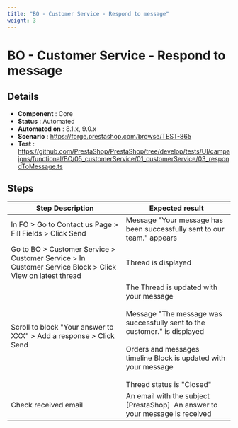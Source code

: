 ```yaml
---
title: "BO - Customer Service - Respond to message"
weight: 3
---
```


# BO - Customer Service - Respond to message
## Details
* **Component** : Core
* **Status** : Automated
* **Automated on** : 8.1.x, 9.0.x
* **Scenario** : https://forge.prestashop.com/browse/TEST-865
* **Test** : https://github.com/PrestaShop/PrestaShop/tree/develop/tests/UI/campaigns/functional/BO/05_customerService/01_customerService/03_respondToMessage.ts

## Steps
| Step Description | Expected result |
| ----- | ----- |
| In FO > Go to Contact us Page > Fill Fields > Click Send | Message "Your message has been successfully sent to our team." appears |
| Go to BO > Customer Service > Customer Service > In Customer Service Block > Click View on latest thread | Thread is displayed |
| Scroll to block "Your answer to XXX" > Add a response > Click Send | The Thread is updated with your message<br><br>Message "The message was successfully sent to the customer." is displayed<br><br>Orders and messages timeline Block is updated with your message<br><br>Thread status is "Closed" |
| Check received email | An email with the subject [PrestaShop]  An answer to your message is received |
